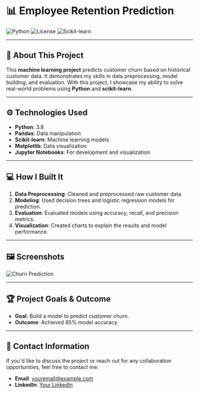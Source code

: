 # 📊 Employee Retention Prediction

![Python](https://img.shields.io/badge/Python-3.8-blue)
![License](https://img.shields.io/badge/license-MIT-blue)
![Scikit-learn](https://img.shields.io/badge/Scikit--learn-v0.24-blue)

---

## 🚀 About This Project

This **machine learning project** predicts customer churn based on historical customer data. It demonstrates my skills in data preprocessing, model building, and evaluation. With this project, I showcase my ability to solve real-world problems using **Python** and **scikit-learn**.

---

## ⚙️ Technologies Used

- **Python**: 3.8
- **Pandas**: Data manipulation
- **Scikit-learn**: Machine learning models
- **Matplotlib**: Data visualization
- **Jupyter Notebooks**: For development and visualization

---

## 💻 How I Built It

1. **Data Preprocessing**: Cleaned and preprocessed raw customer data.
2. **Modeling**: Used decision trees and logistic regression models for prediction.
3. **Evaluation**: Evaluated models using accuracy, recall, and precision metrics.
4. **Visualization**: Created charts to explain the results and model performance.

---

## 🖼️ Screenshots

![Churn Prediction](https://yourimageurl.com/demo.png)

---

## 🏆 Project Goals & Outcome

- **Goal**: Build a model to predict customer churn.
- **Outcome**: Achieved 85% model accuracy.

---

## 💬 Contact Information

If you'd like to discuss the project or reach out for any collaboration opportunities, feel free to contact me:

- **Email**: [youremail@example.com](mailto:manzoorrazim@gmail.com)
- **LinkedIn**: [Your LinkedIn](https://www.linkedin.com/in/razim-manzoor)

